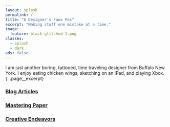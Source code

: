 ```yaml
---
layout: splash
permalink: /
title: "A Designer's Faux Pas"
excerpt: "Making stuff one mistake at a time."
image:
  feature: black-glitched-1.png
classes:
  - splash
  - dark
ads: false
---
```


I am just another boring, tattooed, time traveling designer from Buffalo New York. I enjoy eating chicken wings, sketching on an iPad, and playing Xbox.
{: .page__excerpt}

<div class="list">
  <h3 class="item">
   <a class="item__title" href="{{ site.url }}/articles/">Blog Articles</a>
  </h3>
  <h3 class="item">
    <a class="item__title" href="{{ site.url }}/mastering-paper/">Mastering Paper</a>
  </h3>
  <h3 class="item">
    <a class="item__title" href="{{ site.url }}/work/">Creative Endeavors</a>
  </h3>
</div>
